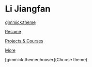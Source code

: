 <!--
  -- Name of your wiki
  -- Do NOT remove the leading `#` character.
  -->

# Li Jiangfan


<!--
  -- Default theme
  -- (Read: http://dynalon.github.io/mdwiki/#!customizing.md#Theme_chooser)
  -->

[gimmick:theme](flatly)

<!--(Litera, lux, Simplex, Superhero, spacelab)-->


<!--
  -- Navigation
  -- (Read: http://dynalon.github.io/mdwiki/#!quickstart.md#Adding_a_navigation)
  -->

[Resume](pages/resume.md)

[Projects & Courses](pages/P&C.md)

[More](pages/more.md)

<!-- A more complex navigation example: ----------------------------------------[Menu Item 1]()  * # SubMenu Heading 1  * [SubMenu Item 1](pages/subitem1.md)  * [SubMenu Item 2](pages/subitem2.md)- - - -  * # SubMenu Heading 2  * [SubMenu Item 3](pages/subitem3.md)- - - -  * # SubMenu Heading 3  * [SubMenu Item 3](pages/subitem3.md)[Menu Item 2](pages/item2.md)[Menu Item 3](pages/item3.md)---- -->


<!--
  -- Change the Language
  -- Could be useful when there's more than one language wiki.
  -->



<!--
  -- Let the user choose a theme
  -- (Read: http://dynalon.github.io/mdwiki/#!quickstart.md#Adding_a_navigation)
  -->

<!---->
[gimmick:themechooser](Choose theme)
